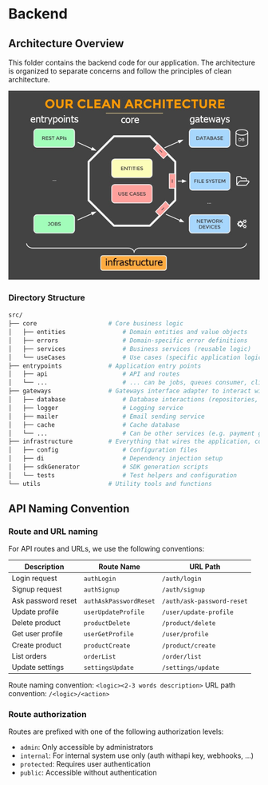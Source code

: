 # Backend

## Architecture Overview

This folder contains the backend code for our application. The architecture is organized to separate concerns and follow the principles of clean architecture.

![Snowpact architecture](clean-architecture-schema.jpg)

### Directory Structure

```bash
src/
├── core                    # Core business logic
│   ├── entities                # Domain entities and value objects
│   ├── errors                  # Domain-specific error definitions
│   ├── services                # Business services (reusable logic)
│   └── useCases                # Use cases (specific application logic)
├── entrypoints             # Application entry points
│   ├── api                     # API and routes
│   └── ...                     # ... can be jobs, queues consumer, cli...
├── gateways                # Gateways interface adapter to interact with external services
│   ├── database                # Database interactions (repositories, migrations)
│   ├── logger                  # Logging service
│   ├── mailer                  # Email sending service
│   ├── cache                   # Cache database
│   └── ...                     # Can be other services (e.g. payment gateway, file storage, queue management ...)
├── infrastructure          # Everything that wires the application, configuration
│   ├── config                  # Configuration files
│   ├── di                      # Dependency injection setup
│   ├── sdkGenerator            # SDK generation scripts
│   └── tests                   # Test helpers and configuration
└── utils                   # Utility tools and functions
```


## API Naming Convention

### Route and URL naming
For API routes and URLs, we use the following conventions:

| Description | Route Name | URL Path |
|-------------|------------|----------|
| Login request | `authLogin` | `/auth/login` |
| Signup request | `authSignup` | `/auth/signup` |
| Ask password reset | `authAskPasswordReset` | `/auth/ask-password-reset` |
| Update profile | `userUpdateProfile` | `/user/update-profile` |
| Delete product | `productDelete` | `/product/delete` |
| Get user profile | `userGetProfile` | `/user/profile` |
| Create product | `productCreate` | `/product/create` |
| List orders | `orderList` | `/order/list` |
| Update settings | `settingsUpdate` | `/settings/update` |

Route naming convention: `<logic><2-3 words description>`
URL path convention: `/<logic>/<action>`

### Route authorization
Routes are prefixed with one of the following authorization levels:

- `admin`: Only accessible by administrators
- `internal`: For internal system use only (auth withapi key, webhooks, ...)
- `protected`: Requires user authentication
- `public`: Accessible without authentication
